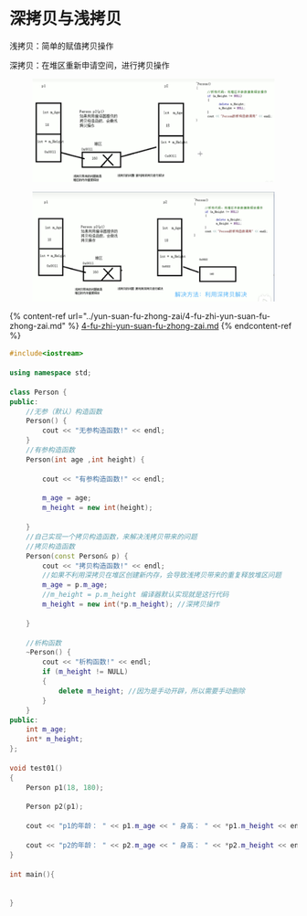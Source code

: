 # 深拷贝与浅拷贝

浅拷贝：简单的赋值拷贝操作

深拷贝：在堆区重新申请空间，进行拷贝操作

<figure><img src="../../../.gitbook/assets/image (7).png" alt=""><figcaption></figcaption></figure>

<figure><img src="../../../.gitbook/assets/image (8).png" alt=""><figcaption></figcaption></figure>

{% content-ref url="../yun-suan-fu-zhong-zai/4-fu-zhi-yun-suan-fu-zhong-zai.md" %}
[4-fu-zhi-yun-suan-fu-zhong-zai.md](../yun-suan-fu-zhong-zai/4-fu-zhi-yun-suan-fu-zhong-zai.md)
{% endcontent-ref %}

```cpp
#include<iostream>

using namespace std;

class Person {
public:
	//无参（默认）构造函数
	Person() {
		cout << "无参构造函数!" << endl;
	}
	//有参构造函数
	Person(int age ,int height) {
		
		cout << "有参构造函数!" << endl;

		m_age = age;
		m_height = new int(height);
		
	}
    //自己实现一个拷贝构造函数，来解决浅拷贝带来的问题
	//拷贝构造函数  
	Person(const Person& p) {
		cout << "拷贝构造函数!" << endl;
		//如果不利用深拷贝在堆区创建新内存，会导致浅拷贝带来的重复释放堆区问题
		m_age = p.m_age;
        //m_height = p.m_height 编译器默认实现就是这行代码
		m_height = new int(*p.m_height); //深拷贝操作
		
	}

	//析构函数
	~Person() {
		cout << "析构函数!" << endl;
		if (m_height != NULL)
		{
			delete m_height; //因为是手动开辟，所以需要手动删除
		}
	}
public:
	int m_age;
	int* m_height;
};

void test01()
{
	Person p1(18, 180);

	Person p2(p1);

	cout << "p1的年龄： " << p1.m_age << " 身高： " << *p1.m_height << endl;

	cout << "p2的年龄： " << p2.m_age << " 身高： " << *p2.m_height << endl;
}

int main(){


}
```
